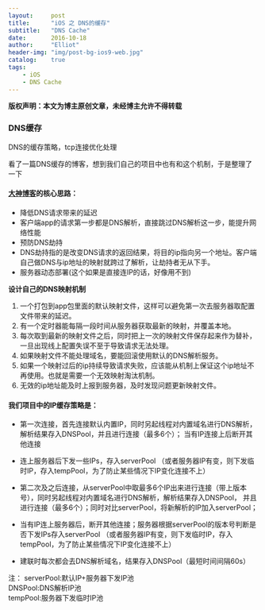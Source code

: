 ```yaml
---
layout:     post
title:      "iOS 之 DNS的缓存"
subtitle:   "DNS Cache"
date:       2016-10-18
author:     "Elliot"
header-img: "img/post-bg-ios9-web.jpg"
catalog:    true
tags:
    - iOS
    - DNS Cache
---
```


**版权声明：本文为博主原创文章，未经博主允许不得转载**

### DNS缓存

DNS的缓存策略，tcp连接优化处理

看了一篇DNS缓存的博客，想到我们自己的项目中也有和这个机制，于是整理了一下

#### [大神博客](http://mrpeak.cn/ios/2016/01/22/dnsmapping)的核心思路：

- 降低DNS请求带来的延迟
- 客户端app的请求第一步都是DNS解析，直接跳过DNS解析这一步，能提升网络性能
- 预防DNS劫持
- DNS劫持指的是改变DNS请求的返回结果，将目的ip指向另一个地址。客户端自己做DNS与ip地址的映射就跨过了解析，让劫持者无从下手。
- 服务器动态部署(这个如果是直接连IP的话，好像用不到)

**设计自己的DNS映射机制**

1. 一个打包到app包里面的默认映射文件，这样可以避免第一次去服务器取配置文件带来的延迟。
2. 有一个定时器能每隔一段时间从服务器获取最新的映射，并覆盖本地。
3. 每次取到最新的映射文件之后，同时把上一次的映射文件保存起来作为替补，一旦出现线上配置失误不至于导致请求无法处理。
4. 如果映射文件不能处理域名，要能回滚使用默认的DNS解析服务。
5. 如果一个映射过后的ip持续导致请求失败，应该能从机制上保证这个ip地址不再使用。也就是需要一个无效映射淘汰机制。
6. 无效的ip地址能及时上报到服务器，及时发现问题更新映射文件。


#### 我们项目中的IP缓存策略是：

- 第一次连接，首先连接默认内置IP，同时另起线程对内置域名进行DNS解析，解析结果存入DNSPool，并且进行连接（最多6个）；
当有IP连接上后断开其他连接

- 连上服务器后下发一些IPs，存入serverPool
（或者服务器IP有变，则下发临时IP，存入tempPool，为了防止某些情况下IP变化连接不上）

- 第二次及之后连接，从serverPool中取最多6个IP出来进行连接（带上版本号），同时另起线程对内置域名进行DNS解析，解析结果存入DNSPool，
并且进行连接（最多6个）；同时对比serverPool，将新解析的IP加入serverPool；

- 当有IP连上服务器后，断开其他连接；服务器根据serverPool的版本号判断是否下发IPs存入serverPool
（或者服务器IP有变，则下发临时IP，存入tempPool，为了防止某些情况下IP变化连接不上）

- 建联时每次都会去DNS解析域名，结果存入DNSPool（最短时间间隔60s）

注：
serverPool:默认IP+服务器下发IP池   
DNSPool:DNS解析IP池   
tempPool:服务器下发临时IP池
